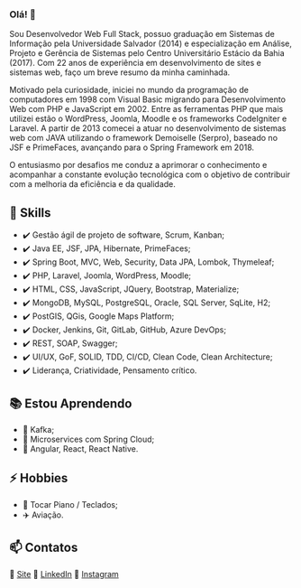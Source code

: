 ### Olá! 👋

Sou Desenvolvedor Web Full Stack, possuo graduação em Sistemas de Informação pela Universidade Salvador (2014) e especialização em Análise, Projeto e Gerência de Sistemas pelo Centro Universitário Estácio da Bahia (2017). Com 22 anos de experiência em desenvolvimento de sites e sistemas web, faço um breve resumo da minha caminhada.

Motivado pela curiosidade, iniciei no mundo da programação de computadores em 1998 com Visual Basic migrando para Desenvolvimento Web com PHP e JavaScript em 2002. Entre as ferramentas PHP que mais utilizei estão o WordPress, Joomla, Moodle e os frameworks CodeIgniter e Laravel. A partir de 2013 comecei a atuar no desenvolvimento de sistemas web com JAVA utilizando o framework Demoiselle (Serpro), baseado no JSF e PrimeFaces, avançando para o Spring Framework em 2018.

O entusiasmo por desafios me conduz a aprimorar o conhecimento e acompanhar a constante evolução tecnológica com o objetivo de contribuir com a melhoria da eficiência e da qualidade.

## 🧰 Skills
- ✔️ Gestão ágil de projeto de software, Scrum, Kanban;
- ✔️ Java EE, JSF, JPA, Hibernate, PrimeFaces;
- ✔️ Spring Boot, MVC, Web, Security, Data JPA, Lombok, Thymeleaf;
- ✔️ PHP, Laravel, Joomla, WordPress, Moodle;
- ✔️ HTML, CSS, JavaScript, JQuery, Bootstrap, Materialize;
- ✔️ MongoDB, MySQL, PostgreSQL, Oracle, SQL Server, SqLite, H2;
- ✔️ PostGIS, QGis, Google Maps Platform;
- ✔️ Docker, Jenkins, Git, GitLab, GitHub, Azure DevOps;
- ✔️ REST, SOAP, Swagger; 
- ✔️ UI/UX, GoF, SOLID, TDD, CI/CD, Clean Code, Clean Architecture;
- ✔️ Liderança, Criatividade, Pensamento crítico.

## 📚 Estou Aprendendo
- 📙 Kafka;
- 📗 Microservices com Spring Cloud;
- 📘 Angular, React, React Native.

## ⚡ Hobbies
- 🎹 Tocar Piano / Teclados;
- ✈️ Aviação.

## 📫 Contatos
🔗 [Site](https://eduardobelem.com.br/)
🔗 [LinkedIn](https://www.linkedin.com/in/edumanoel/)
🔗 [Instagram](https://www.instagram.com/eduardobelemteclas/)
